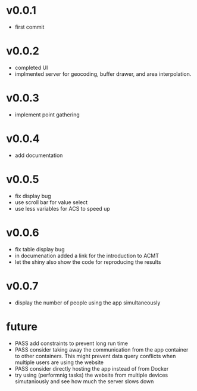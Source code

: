v0.0.1
===== 
* first commit

v0.0.2
===== 
* completed UI 
* implmented server for geocoding, buffer drawer, and area interpolation.

v0.0.3
===== 
* implement point gathering

v0.0.4
===== 
* add documentation

v0.0.5
===== 
* fix display bug
* use scroll bar for value select
* use less variables for ACS to speed up

v0.0.6
===== 
* fix table display bug
* in documenation added a link for the introduction to ACMT
* let the shiny also show the code for reproducing the results

v0.0.7
===== 
* display the number of people using the app simultaneously


future
========================= 
* PASS add constraints to prevent long run time
* PASS consider taking away the communication from the app container to other containers. This might prevent data query conflicts when multiple users are using the website
* PASS consider directly hosting the app instead of from Docker
* try using (performnig tasks) the website from multiple devices simutaniously and see how much the server slows down




